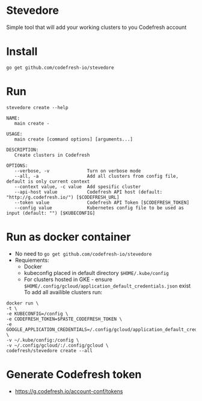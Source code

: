 # Stevedore
Simple tool that will add your working clusters to you Codefresh account

# Install 
`go get github.com/codefresh-io/stevedore`

# Run 
`stevedore create --help`
```
NAME:
   main create -

USAGE:
   main create [command options] [arguments...]

DESCRIPTION:
   Create clusters in Codefresh

OPTIONS:
   --verbose, -v              Turn on verbose mode
   --all, -a                  Add all clusters from config file, default is only current context
   --context value, -c value  Add spesific cluster
   --api-host value           Codefresh API host (default: "http://g.codefresh.io/") [$CODEFRESH_URL]
   --token value              Codefresh API Token [$CODEFRESH_TOKEN]
   --config value             Kubernetes config file to be used as input (default: "") [$KUBECONFIG]
```

# Run as docker container
* No need to `go get github.com/codefresh-io/stevedore`
* Requiements:
    * Docker
    * kubeconfig placed in default directory `$HOME/.kube/config`
    * For clusters hosted in GKE - ensure `$HOME/.config/gcloud/application_default_credentials.json` exist
To add all availible clusters run:
```
docker run \
-t \
-e KUBECONFIG=/config \
-e CODEFRESH_TOKEN=$PASTE_CODEFRESH_TOKEN \
-e GOOGLE_APPLICATION_CREDENTIALS=/.config/gcloud/application_default_credentials.json \
-v ~/.kube/config:/config \
-v ~/.config/gcloud/:/.config/gcloud \
codefresh/stevedore create --all
```

# Generate Codefresh token
* https://g.codefresh.io/account-conf/tokens
